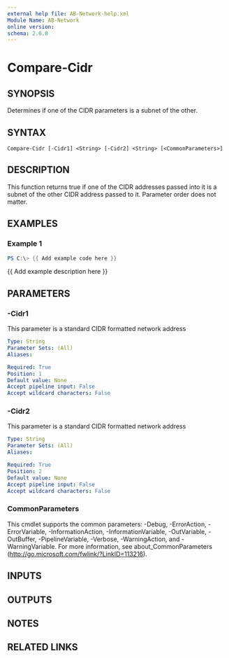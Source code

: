 ```yaml
---
external help file: AB-Network-help.xml
Module Name: AB-Network
online version:
schema: 2.0.0
---
```


# Compare-Cidr

## SYNOPSIS
Determines if one of the CIDR parameters is a subnet of the other.

## SYNTAX

```
Compare-Cidr [-Cidr1] <String> [-Cidr2] <String> [<CommonParameters>]
```

## DESCRIPTION
This function returns true if one of the CIDR addresses passed into it is a subnet of the other CIDR address passed to it. 
Parameter order does not matter.

## EXAMPLES

### Example 1
```powershell
PS C:\> {{ Add example code here }}
```

{{ Add example description here }}

## PARAMETERS

### -Cidr1
This parameter is a standard CIDR formatted network address

```yaml
Type: String
Parameter Sets: (All)
Aliases:

Required: True
Position: 1
Default value: None
Accept pipeline input: False
Accept wildcard characters: False
```

### -Cidr2
This parameter is a standard CIDR formatted network address

```yaml
Type: String
Parameter Sets: (All)
Aliases:

Required: True
Position: 2
Default value: None
Accept pipeline input: False
Accept wildcard characters: False
```

### CommonParameters
This cmdlet supports the common parameters: -Debug, -ErrorAction, -ErrorVariable, -InformationAction, -InformationVariable, -OutVariable, -OutBuffer, -PipelineVariable, -Verbose, -WarningAction, and -WarningVariable.
For more information, see about_CommonParameters (http://go.microsoft.com/fwlink/?LinkID=113216).

## INPUTS

## OUTPUTS

## NOTES

## RELATED LINKS
